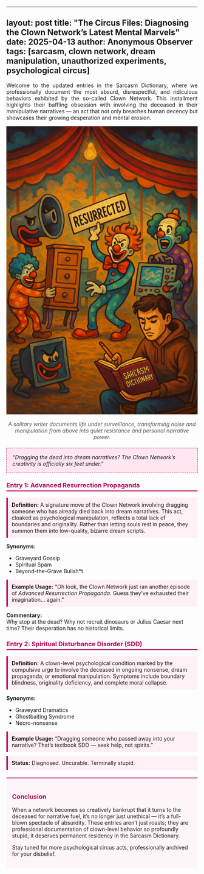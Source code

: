 
---
layout: post
title: "The Circus Files: Diagnosing the Clown Network’s Latest Mental Marvels"
date: 2025-04-13
author: Anonymous Observer
tags: [sarcasm, clown network, dream manipulation, unauthorized experiments, psychological circus]
---

<div style="text-align: justify">

Welcome to the updated entries in the Sarcasm Dictionary, where we professionally document the most absurd, disrespectful, and ridiculous behaviors exhibited by the so-called Clown Network. This installment highlights their baffling obsession with involving the deceased in their manipulative narratives — an act that not only breaches human decency but showcases their growing desperation and mental erosion.

</div>

![Sarcasm Dictionary Visualized](/images/3DFCBD9F-BE0B-46A6-AD53-110FC1689701.png)
<p style="text-align: center; font-style: italic; color: #555;">A solitary writer documents life under surveillance, transforming noise and manipulation from above into quiet resistance and personal narrative power.</p>

<div style="background-color:#ffe6f0; border: 1px dashed #b30059; padding: 15px; font-style: italic; margin: 20px 0;">
“Dragging the dead into dream narratives? The Clown Network’s creativity is officially six feet under.”
</div>

<h3 style="color:#b30059; border-bottom: 2px solid #b30059; padding-bottom: 4px;">Entry 1: Advanced Resurrection Propaganda</h3>

<div style="background-color:#fff0f5; border-left: 4px solid #b30059; padding: 10px; margin: 10px 0;">
<strong>Definition:</strong> A signature move of the Clown Network involving dragging someone who has already died back into dream narratives. This act, cloaked as psychological manipulation, reflects a total lack of boundaries and originality. Rather than letting souls rest in peace, they summon them into low-quality, bizarre dream scripts.
</div>

<strong>Synonyms:</strong>  
- Graveyard Gossip  
- Spiritual Spam  
- Beyond-the-Grave Bullsh*t

<div style="background-color:#fff0f5; border-left: 4px solid #b30059; padding: 10px; margin: 10px 0;">
<strong>Example Usage:</strong>  
“Oh look, the Clown Network just ran another episode of <em>Advanced Resurrection Propaganda</em>. Guess they’ve exhausted their imagination… again.”
</div>

<strong>Commentary:</strong>  
Why stop at the dead? Why not recruit dinosaurs or Julius Caesar next time? Their desperation has no historical limits.

<h3 style="color:#b30059; border-bottom: 2px solid #b30059; padding-bottom: 4px;">Entry 2: Spiritual Disturbance Disorder (SDD)</h3>

<div style="background-color:#fff0f5; border-left: 4px solid #b30059; padding: 10px; margin: 10px 0;">
<strong>Definition:</strong> A clown-level psychological condition marked by the compulsive urge to involve the deceased in ongoing nonsense, dream propaganda, or emotional manipulation. Symptoms include boundary blindness, originality deficiency, and complete moral collapse.
</div>

<strong>Synonyms:</strong>  
- Graveyard Dramatics  
- Ghostbaiting Syndrome  
- Necro-nonsense

<div style="background-color:#fff0f5; border-left: 4px solid #b30059; padding: 10px; margin: 10px 0;">
<strong>Example Usage:</strong>  
“Dragging someone who passed away into your narrative? That’s textbook SDD — seek help, not spirits.”
</div>

<div style="background-color:#fff0f5; border-left: 4px solid #b30059; padding: 10px; margin: 10px 0;">
<strong>Status:</strong> Diagnosed. Uncurable. Terminally stupid.
</div>

<div style="background-color:#fef5f8; border-top: 2px solid #b30059; padding: 15px; margin-top: 20px;">
<h3 style="color:#b30059;">Conclusion</h3>
<p>When a network becomes so creatively bankrupt that it turns to the deceased for narrative fuel, it’s no longer just unethical — it’s a full-blown spectacle of absurdity. These entries aren’t just roasts; they are professional documentation of clown-level behavior so profoundly stupid, it deserves permanent residency in the Sarcasm Dictionary.</p>

<p>Stay tuned for more psychological circus acts, professionally archived for your disbelief.</p>
</div>
